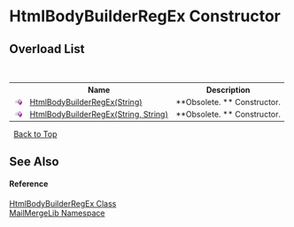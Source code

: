 # HtmlBodyBuilderRegEx Constructor 
 


## Overload List
&nbsp;<table><tr><th></th><th>Name</th><th>Description</th></tr><tr><td>![Public method](media/pubmethod.gif "Public method")</td><td><a href="e8a633df-c793-245e-f758-0a9119eb55ab">HtmlBodyBuilderRegEx(String)</a></td><td> **Obsolete. **
Constructor.</td></tr><tr><td>![Public method](media/pubmethod.gif "Public method")</td><td><a href="9a215780-45b1-8917-1436-a0b3e39931e7">HtmlBodyBuilderRegEx(String, String)</a></td><td> **Obsolete. **
Constructor.</td></tr></table>&nbsp;
<a href="#htmlbodybuilderregex-constructor">Back to Top</a>

## See Also


#### Reference
<a href="f31ff461-e0a2-c8b2-5980-da96b3775527">HtmlBodyBuilderRegEx Class</a><br /><a href="31c6ebbe-d683-7561-7308-5a5ee1f76bf5">MailMergeLib Namespace</a><br />